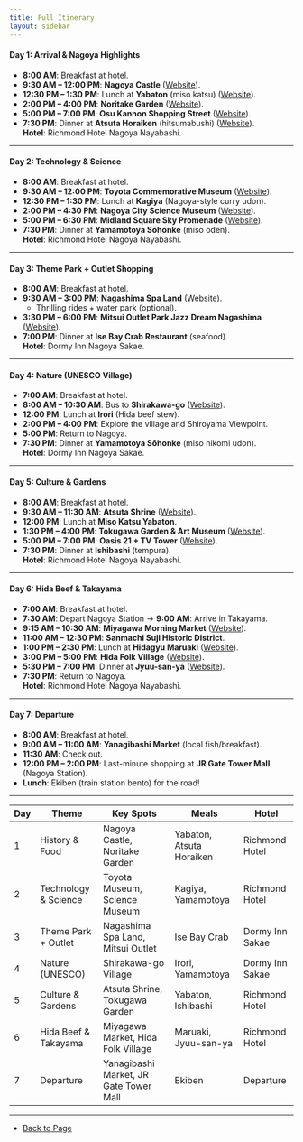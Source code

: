 ```yaml
---
title: Full Itinerary
layout: sidebar
---
```


#### **Day 1: Arrival & Nagoya Highlights**  
- **8:00 AM**: Breakfast at hotel.  
- **9:30 AM – 12:00 PM**: **Nagoya Castle** ([Website](https://www.nagoyajo.city.nagoya.jp/)).  
- **12:30 PM – 1:30 PM**: Lunch at **Yabaton** (miso katsu) ([Website](https://www.yabaton.com/)).  
- **2:00 PM – 4:00 PM**: **Noritake Garden** ([Website](https://www.noritake.co.jp/eng/mori/)).  
- **5:00 PM – 7:00 PM**: **Osu Kannon Shopping Street** ([Website](https://osu.jp/en/)).  
- **7:30 PM**: Dinner at **Atsuta Horaiken** (hitsumabushi) ([Website](https://www.houraiken.com/)).  
**Hotel**: Richmond Hotel Nagoya Nayabashi.  

---

#### **Day 2: Technology & Science**  
- **8:00 AM**: Breakfast at hotel.  
- **9:30 AM – 12:00 PM**: **Toyota Commemorative Museum** ([Website](https://www.tcmit.org/)).  
- **12:30 PM – 1:30 PM**: Lunch at **Kagiya** (Nagoya-style curry udon).  
- **2:00 PM – 4:30 PM**: **Nagoya City Science Museum** ([Website](https://www.ncsm.city.nagoya.jp/en/)).  
- **5:00 PM – 6:30 PM**: **Midland Square Sky Promenade** ([Website](https://www.midland-square.com/)).  
- **7:30 PM**: Dinner at **Yamamotoya Sōhonke** (miso oden).  
**Hotel**: Richmond Hotel Nagoya Nayabashi.  

---

#### **Day 3: Theme Park + Outlet Shopping**  
- **8:00 AM**: Breakfast at hotel.  
- **9:30 AM – 3:00 PM**: **Nagashima Spa Land** ([Website](https://www.nagashima-onsen.co.jp/resort/)).  
  - Thrilling rides + water park (optional).  
- **3:30 PM – 6:00 PM**: **Mitsui Outlet Park Jazz Dream Nagashima** ([Website](https://www.31op.com/nagashima/en/)).  
- **7:00 PM**: Dinner at **Ise Bay Crab Restaurant** (seafood).  
**Hotel**: Dormy Inn Nagoya Sakae.  

---

#### **Day 4: Nature (UNESCO Village)**  
- **7:00 AM**: Breakfast at hotel.  
- **8:00 AM – 10:30 AM**: Bus to **Shirakawa-go** ([Website](https://shirakawa-go.org/en/)).  
- **12:00 PM**: Lunch at **Irori** (Hida beef stew).  
- **2:00 PM – 4:00 PM**: Explore the village and Shiroyama Viewpoint.  
- **5:00 PM**: Return to Nagoya.  
- **7:30 PM**: Dinner at **Yamamotoya Sōhonke** (miso nikomi udon).  
**Hotel**: Dormy Inn Nagoya Sakae.  

---

#### **Day 5: Culture & Gardens**  
- **8:00 AM**: Breakfast at hotel.  
- **9:30 AM – 11:30 AM**: **Atsuta Shrine** ([Website](https://www.atsutajingu.org/en/)).  
- **12:00 PM**: Lunch at **Miso Katsu Yabaton**.  
- **1:30 PM – 4:00 PM**: **Tokugawa Garden & Art Museum** ([Website](https://www.tokugawa-art-museum.jp/english/)).  
- **5:00 PM – 7:00 PM**: **Oasis 21 + TV Tower** ([Website](https://www.sakaepark.co.jp/oasis21/english/)).  
- **7:30 PM**: Dinner at **Ishibashi** (tempura).  
**Hotel**: Richmond Hotel Nagoya Nayabashi.  

---

#### **Day 6: Hida Beef & Takayama**  
- **7:00 AM**: Breakfast at hotel.  
- **7:30 AM**: Depart Nagoya Station → **9:00 AM**: Arrive in Takayama.  
- **9:15 AM – 10:30 AM**: **Miyagawa Morning Market** ([Website](https://www.hida.jp/english/)).  
- **11:00 AM – 12:30 PM**: **Sanmachi Suji Historic District**.  
- **1:00 PM – 2:30 PM**: Lunch at **Hidagyu Maruaki** ([Website](https://hidagyu-maruaki.com/en/)).  
- **3:00 PM – 5:00 PM**: **Hida Folk Village** ([Website](https://www.hidanosato.co.jp/english/)).  
- **5:30 PM – 7:00 PM**: Dinner at **Jyuu-san-ya** ([Website](https://www.jyuu-sanya.com/)).  
- **7:30 PM**: Return to Nagoya.  
**Hotel**: Richmond Hotel Nagoya Nayabashi.  

---

#### **Day 7: Departure**  
- **8:00 AM**: Breakfast at hotel.  
- **9:00 AM – 11:00 AM**: **Yanagibashi Market** (local fish/breakfast).  
- **11:30 AM**: Check out.  
- **12:00 PM – 2:00 PM**: Last-minute shopping at **JR Gate Tower Mall** (Nagoya Station).  
- **Lunch**: Ekiben (train station bento) for the road!  

---


| **Day** | **Theme**               | **Key Spots**                          | **Meals**                     | **Hotel**                     |  
|---------|-------------------------|----------------------------------------|-------------------------------|-------------------------------|  
| 1       | History & Food          | Nagoya Castle, Noritake Garden         | Yabaton, Atsuta Horaiken      | Richmond Hotel                |  
| 2       | Technology & Science    | Toyota Museum, Science Museum          | Kagiya, Yamamotoya            | Richmond Hotel                |  
| 3       | Theme Park + Outlet     | Nagashima Spa Land, Mitsui Outlet      | Ise Bay Crab                  | Dormy Inn Sakae               |  
| 4       | Nature (UNESCO)         | Shirakawa-go Village                   | Irori, Yamamotoya             | Dormy Inn Sakae               |  
| 5       | Culture & Gardens       | Atsuta Shrine, Tokugawa Garden         | Yabaton, Ishibashi            | Richmond Hotel                |  
| 6       | Hida Beef & Takayama    | Miyagawa Market, Hida Folk Village     | Maruaki, Jyuu-san-ya          | Richmond Hotel                |  
| 7       | Departure               | Yanagibashi Market, JR Gate Tower Mall | Ekiben                        | Departure                     |  

---

- [Back to Page](https://inducedcandle172.github.io/inducedcandle172)  